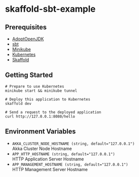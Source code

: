 # skaffold-sbt-example

## Prerequisites

* [AdoptOpenJDK](https://adoptopenjdk.net/)   
* [sbt](https://www.scala-sbt.org/)
* [Minikube](https://minikube.sigs.k8s.io/docs/)
* [Kubernetes](https://kubernetes.io/docs/)
* [Skaffold](https://skaffold.dev/docs/)


## Getting Started

```shell
# Prepare to use Kubernetes
minikube start && minikube tunnel

# Deploy this application to Kubernetes
skaffold dev

# Send a request to the deployed application
curl http://127.0.0.1:8080/hello
```


## Environment Variables

* `AKKA_CLUSTER_NODE_HOSTNAME (string, default="127.0.0.1")`  
  Akka Cluster Node Hostname
* `APP_HTTP_HOSTNAME (string, default="127.0.0.1")`  
  HTTP Application Server Hostname
* `APP_MANAGEMENT_HOSTNAME (string, default="127.0.0.1")`  
  HTTP Management Server Hostname
